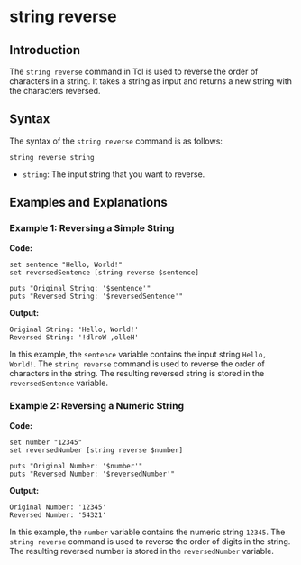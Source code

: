 # string reverse

## Introduction

The `string reverse` command in Tcl is used to reverse the order of characters in a string. It takes a string as input and returns a new string with the characters reversed.


## Syntax

The syntax of the `string reverse` command is as follows:

`string reverse string`


- `string`: The input string that you want to reverse.


## Examples and Explanations

### Example 1: Reversing a Simple String

**Code:**
```
set sentence "Hello, World!"
set reversedSentence [string reverse $sentence]

puts "Original String: '$sentence'"
puts "Reversed String: '$reversedSentence'"
```

**Output:**
```
Original String: 'Hello, World!'
Reversed String: '!dlroW ,olleH'
```

In this example, the `sentence` variable contains the input string `Hello, World!`. The `string reverse` command is used to reverse the order of characters in the string. The resulting reversed string is stored in the `reversedSentence` variable.

### Example 2: Reversing a Numeric String

**Code:**
```
set number "12345"
set reversedNumber [string reverse $number]

puts "Original Number: '$number'"
puts "Reversed Number: '$reversedNumber'"
```

**Output:**
```
Original Number: '12345'
Reversed Number: '54321'
```

In this example, the `number` variable contains the numeric string `12345`. The `string reverse` command is used to reverse the order of digits in the string. The resulting reversed number is stored in the `reversedNumber` variable.

